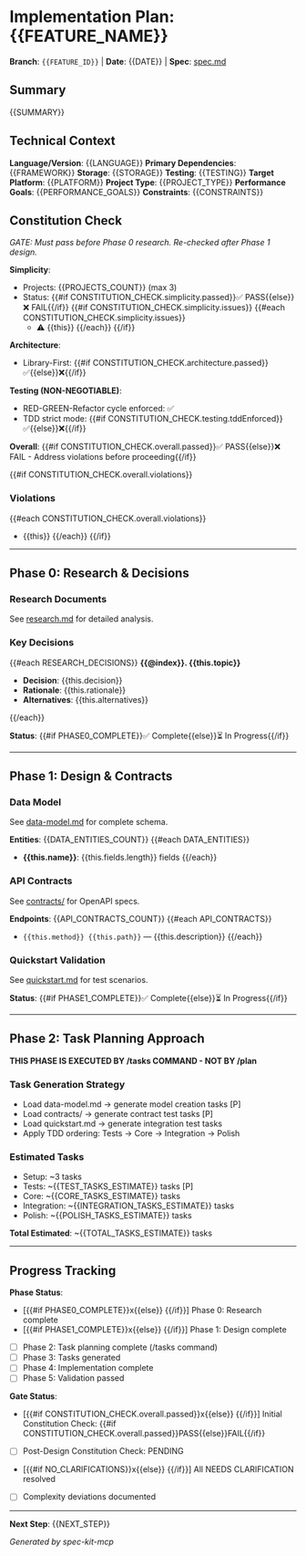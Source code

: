 # Implementation Plan: {{FEATURE_NAME}}

**Branch**: `{{FEATURE_ID}}` | **Date**: {{DATE}} | **Spec**: [spec.md](./spec.md)

## Summary
{{SUMMARY}}

## Technical Context
**Language/Version**: {{LANGUAGE}}
**Primary Dependencies**: {{FRAMEWORK}}
**Storage**: {{STORAGE}}
**Testing**: {{TESTING}}
**Target Platform**: {{PLATFORM}}
**Project Type**: {{PROJECT_TYPE}}
**Performance Goals**: {{PERFORMANCE_GOALS}}
**Constraints**: {{CONSTRAINTS}}

## Constitution Check
*GATE: Must pass before Phase 0 research. Re-checked after Phase 1 design.*

**Simplicity**:
- Projects: {{PROJECTS_COUNT}} (max 3)
- Status: {{#if CONSTITUTION_CHECK.simplicity.passed}}✅ PASS{{else}}❌ FAIL{{/if}}
{{#if CONSTITUTION_CHECK.simplicity.issues}}
{{#each CONSTITUTION_CHECK.simplicity.issues}}
  - ⚠️ {{this}}
{{/each}}
{{/if}}

**Architecture**:
- Library-First: {{#if CONSTITUTION_CHECK.architecture.passed}}✅{{else}}❌{{/if}}

**Testing (NON-NEGOTIABLE)**:
- RED-GREEN-Refactor cycle enforced: ✅
- TDD strict mode: {{#if CONSTITUTION_CHECK.testing.tddEnforced}}✅{{else}}❌{{/if}}

**Overall**: {{#if CONSTITUTION_CHECK.overall.passed}}✅ PASS{{else}}❌ FAIL - Address violations before proceeding{{/if}}

{{#if CONSTITUTION_CHECK.overall.violations}}
### Violations
{{#each CONSTITUTION_CHECK.overall.violations}}
- {{this}}
{{/each}}
{{/if}}

---

## Phase 0: Research & Decisions

### Research Documents
See [research.md](./research.md) for detailed analysis.

### Key Decisions
{{#each RESEARCH_DECISIONS}}
**{{@index}}. {{this.topic}}**
- **Decision**: {{this.decision}}
- **Rationale**: {{this.rationale}}
- **Alternatives**: {{this.alternatives}}

{{/each}}

**Status**: {{#if PHASE0_COMPLETE}}✅ Complete{{else}}⏳ In Progress{{/if}}

---

## Phase 1: Design & Contracts

### Data Model
See [data-model.md](./data-model.md) for complete schema.

**Entities**: {{DATA_ENTITIES_COUNT}}
{{#each DATA_ENTITIES}}
- **{{this.name}}**: {{this.fields.length}} fields
{{/each}}

### API Contracts
See [contracts/](./contracts/) for OpenAPI specs.

**Endpoints**: {{API_CONTRACTS_COUNT}}
{{#each API_CONTRACTS}}
- `{{this.method}} {{this.path}}` — {{this.description}}
{{/each}}

### Quickstart Validation
See [quickstart.md](./quickstart.md) for test scenarios.

**Status**: {{#if PHASE1_COMPLETE}}✅ Complete{{else}}⏳ In Progress{{/if}}

---

## Phase 2: Task Planning Approach

**THIS PHASE IS EXECUTED BY /tasks COMMAND - NOT BY /plan**

### Task Generation Strategy
- Load data-model.md → generate model creation tasks [P]
- Load contracts/ → generate contract test tasks [P]
- Load quickstart.md → generate integration test tasks
- Apply TDD ordering: Tests → Core → Integration → Polish

### Estimated Tasks
- Setup: ~3 tasks
- Tests: ~{{TEST_TASKS_ESTIMATE}} tasks [P]
- Core: ~{{CORE_TASKS_ESTIMATE}} tasks
- Integration: ~{{INTEGRATION_TASKS_ESTIMATE}} tasks
- Polish: ~{{POLISH_TASKS_ESTIMATE}} tasks

**Total Estimated**: ~{{TOTAL_TASKS_ESTIMATE}} tasks

---

## Progress Tracking

**Phase Status**:
- [{{#if PHASE0_COMPLETE}}x{{else}} {{/if}}] Phase 0: Research complete
- [{{#if PHASE1_COMPLETE}}x{{else}} {{/if}}] Phase 1: Design complete
- [ ] Phase 2: Task planning complete (/tasks command)
- [ ] Phase 3: Tasks generated
- [ ] Phase 4: Implementation complete
- [ ] Phase 5: Validation passed

**Gate Status**:
- [{{#if CONSTITUTION_CHECK.overall.passed}}x{{else}} {{/if}}] Initial Constitution Check: {{#if CONSTITUTION_CHECK.overall.passed}}PASS{{else}}FAIL{{/if}}
- [ ] Post-Design Constitution Check: PENDING
- [{{#if NO_CLARIFICATIONS}}x{{else}} {{/if}}] All NEEDS CLARIFICATION resolved
- [ ] Complexity deviations documented

---

**Next Step**: {{NEXT_STEP}}

*Generated by spec-kit-mcp*
